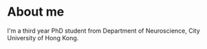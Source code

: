 # About me

I'm a third year PhD student from Department of Neuroscience, City University of Hong Kong.
